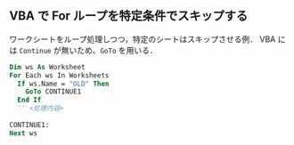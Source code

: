 ## VBA で For ループを特定条件でスキップする

ワークシートをループ処理しつつ，特定のシートはスキップさせる例．
VBA には `Continue` が無いため、`GoTo` を用いる．

```vb
Dim ws As Worksheet
For Each ws In Worksheets
  If ws.Name = "OLD" Then
    GoTo CONTINUE1
  End If
  '' <処理内容>
  
CONTINUE1:
Next ws
```
